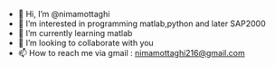 - 👋 Hi, I’m @nimamottaghi
- 👀 I’m interested in programming matlab,python and later SAP2000
- 🌱 I’m currently learning matlab
- 💞️ I’m looking to collaborate with you
- 📫 How to reach me via gmail : nimamottaghi216@gmail.com

<!---
nimamottaghi/nimamottaghi is a ✨ special ✨ repository because its `README.md` (this file) appears on your GitHub profile.
You can click the Preview link to take a look at your changes.
--->
